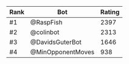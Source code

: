 Rank|Bot|Rating
---|---|---
#1|@RaspFish|2397
#2|@colinbot|2313
#3|@DavidsGuterBot|1646
#4|@MinOpponentMoves|938

